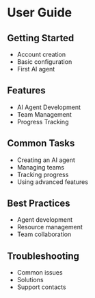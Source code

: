 # User Guide

## Getting Started
- Account creation
- Basic configuration
- First AI agent

## Features
- AI Agent Development
- Team Management
- Progress Tracking

## Common Tasks
- Creating an AI agent
- Managing teams
- Tracking progress
- Using advanced features

## Best Practices
- Agent development
- Resource management
- Team collaboration

## Troubleshooting
- Common issues
- Solutions
- Support contacts
